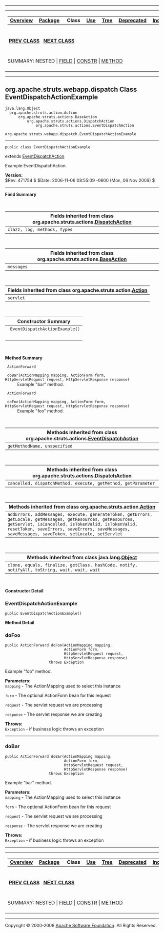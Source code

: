 ------------------------------------------------------------------------

<span id="navbar_top"></span> [](#skip-navbar_top "Skip navigation links")

<table>
<colgroup>
<col width="50%" />
<col width="50%" />
</colgroup>
<tbody>
<tr class="odd">
<td align="left"><span id="navbar_top_firstrow"></span>
<table>
<tbody>
<tr class="odd">
<td align="left"><a href="../../../../../overview-summary.html.md"><strong>Overview</strong></a> </td>
<td align="left"><a href="package-summary.html.md"><strong>Package</strong></a> </td>
<td align="left"> <strong>Class</strong> </td>
<td align="left"><a href="class-use/EventDispatchActionExample.html.md"><strong>Use</strong></a> </td>
<td align="left"><a href="package-tree.html.md"><strong>Tree</strong></a> </td>
<td align="left"><a href="../../../../../deprecated-list.html.md"><strong>Deprecated</strong></a> </td>
<td align="left"><a href="../../../../../index-all.html.md"><strong>Index</strong></a> </td>
<td align="left"><a href="../../../../../help-doc.html.md"><strong>Help</strong></a> </td>
</tr>
</tbody>
</table></td>
<td align="left"></td>
</tr>
<tr class="even">
<td align="left"> <a href="../../../../../org/apache/struts/webapp/dispatch/EventActionDispatcherExample.html.md" title="class in org.apache.struts.webapp.dispatch"><strong>PREV CLASS</strong></a>   <a href="../../../../../org/apache/struts/webapp/dispatch/LookupDispatchExampleAction.html" title="class in org.apache.struts.webapp.dispatch"><strong>NEXT CLASS</strong></a></td>
<td align="left"><a href="../../../../../index.html.md?org/apache/struts/webapp/dispatch/EventDispatchActionExample.html"><strong>FRAMES</strong></a>    <a href="EventDispatchActionExample.html"><strong>NO FRAMES</strong></a>    
<a href="../../../../../allclasses-noframe.html.md"><strong>All Classes</strong></a></td>
</tr>
<tr class="odd">
<td align="left">SUMMARY: NESTED | <a href="#fields_inherited_from_class_org.apache.struts.actions.DispatchAction">FIELD</a> | <a href="#constructor_summary">CONSTR</a> | <a href="#method_summary">METHOD</a></td>
<td align="left">DETAIL: FIELD | <a href="#constructor_detail">CONSTR</a> | <a href="#method_detail">METHOD</a></td>
</tr>
</tbody>
</table>

<span id="skip-navbar_top"></span>

------------------------------------------------------------------------

org.apache.struts.webapp.dispatch
 Class EventDispatchActionExample
---------------------------------

    java.lang.Object
      org.apache.struts.action.Action
          org.apache.struts.actions.BaseAction
              org.apache.struts.actions.DispatchAction
                  org.apache.struts.actions.EventDispatchAction
                      org.apache.struts.webapp.dispatch.EventDispatchActionExample

------------------------------------------------------------------------

    public class EventDispatchActionExample

extends [EventDispatchAction](http://struts.apache.org/apidocs/org/apache/struts/actions/EventDispatchAction.html.md?is-external=true "class or interface in org.apache.struts.actions")

Example EventDispatchAction.

**Version:**  
$Rev: 471754 $ $Date: 2006-11-06 08:55:09 -0600 (Mon, 06 Nov 2006) $

------------------------------------------------------------------------

<span id="field_summary"></span>

**Field Summary**

 <span id="fields_inherited_from_class_org.apache.struts.actions.DispatchAction"></span>

| **Fields inherited from class org.apache.struts.actions.[DispatchAction](http://struts.apache.org/apidocs/org/apache/struts/actions/DispatchAction.html.md?is-external=true "class or interface in org.apache.struts.actions")** |
|-------------------------------------------------------------------------------------------------------------------------------------------------------------------------------------------------------------------------------|
| `clazz, log, methods, types`                                                                                                                                                                                                  |

 <span id="fields_inherited_from_class_org.apache.struts.actions.BaseAction"></span>

| **Fields inherited from class org.apache.struts.actions.[BaseAction](http://struts.apache.org/apidocs/org/apache/struts/actions/BaseAction.html.md?is-external=true "class or interface in org.apache.struts.actions")** |
|-----------------------------------------------------------------------------------------------------------------------------------------------------------------------------------------------------------------------|
| `messages`                                                                                                                                                                                                            |

 <span id="fields_inherited_from_class_org.apache.struts.action.Action"></span>

| **Fields inherited from class org.apache.struts.action.[Action](http://struts.apache.org/apidocs/org/apache/struts/action/Action.html.md?is-external=true "class or interface in org.apache.struts.action")** |
|------------------------------------------------------------------------------------------------------------------------------------------------------------------------------------------------------------|
| `servlet`                                                                                                                                                                                                  |

  <span id="constructor_summary"></span>

| **Constructor Summary**         |
|---------------------------------|
| ` EventDispatchActionExample()` 
                                  |

  <span id="method_summary"></span>

**Method Summary**

` ActionForward`

` doBar(ActionMapping mapping, ActionForm form, HttpServletRequest request, HttpServletResponse response)`
           Example "bar" method.

` ActionForward`

` doFoo(ActionMapping mapping, ActionForm form, HttpServletRequest request, HttpServletResponse response)`
           Example "foo" method.

 <span id="methods_inherited_from_class_org.apache.struts.actions.EventDispatchAction"></span>

| **Methods inherited from class org.apache.struts.actions.[EventDispatchAction](http://struts.apache.org/apidocs/org/apache/struts/actions/EventDispatchAction.html.md?is-external=true "class or interface in org.apache.struts.actions")** |
|------------------------------------------------------------------------------------------------------------------------------------------------------------------------------------------------------------------------------------------|
| `getMethodName, unspecified`                                                                                                                                                                                                             |

 <span id="methods_inherited_from_class_org.apache.struts.actions.DispatchAction"></span>

| **Methods inherited from class org.apache.struts.actions.[DispatchAction](http://struts.apache.org/apidocs/org/apache/struts/actions/DispatchAction.html.md?is-external=true "class or interface in org.apache.struts.actions")** |
|--------------------------------------------------------------------------------------------------------------------------------------------------------------------------------------------------------------------------------|
| `cancelled, dispatchMethod, execute, getMethod, getParameter`                                                                                                                                                                  |

 <span id="methods_inherited_from_class_org.apache.struts.action.Action"></span>

| **Methods inherited from class org.apache.struts.action.[Action](http://struts.apache.org/apidocs/org/apache/struts/action/Action.html.md?is-external=true "class or interface in org.apache.struts.action")**                                                            |
|------------------------------------------------------------------------------------------------------------------------------------------------------------------------------------------------------------------------------------------------------------------------|
| `addErrors, addMessages, execute, generateToken, getErrors, getLocale, getMessages, getResources, getResources, getServlet, isCancelled, isTokenValid, isTokenValid, resetToken, saveErrors, saveErrors, saveMessages, saveMessages, saveToken, setLocale, setServlet` |

 <span id="methods_inherited_from_class_java.lang.Object"></span>

| **Methods inherited from class java.lang.[Object](http://java.sun.com/j2se/1.4.2/docs/api/java/lang/Object.html.md?is-external=true "class or interface in java.lang")** |
|-----------------------------------------------------------------------------------------------------------------------------------------------------------------------|
| `clone, equals, finalize, getClass, hashCode, notify, notifyAll, toString, wait, wait, wait`                                                                          |

 

<span id="constructor_detail"></span>

**Constructor Detail**

### EventDispatchActionExample

    public EventDispatchActionExample()

<span id="method_detail"></span>

**Method Detail**

### doFoo

    public ActionForward doFoo(ActionMapping mapping,
                               ActionForm form,
                               HttpServletRequest request,
                               HttpServletResponse response)
                        throws Exception

Example "foo" method.

**Parameters:**  
`mapping` - The ActionMapping used to select this instance

`form` - The optional ActionForm bean for this request

`request` - The servlet request we are processing

`response` - The servlet response we are creating

**Throws:**  
`Exception` - if business logic throws an exception

------------------------------------------------------------------------

### doBar

    public ActionForward doBar(ActionMapping mapping,
                               ActionForm form,
                               HttpServletRequest request,
                               HttpServletResponse response)
                        throws Exception

Example "bar" method.

**Parameters:**  
`mapping` - The ActionMapping used to select this instance

`form` - The optional ActionForm bean for this request

`request` - The servlet request we are processing

`response` - The servlet response we are creating

**Throws:**  
`Exception` - if business logic throws an exception

------------------------------------------------------------------------

<span id="navbar_bottom"></span> [](#skip-navbar_bottom "Skip navigation links")

<table>
<colgroup>
<col width="50%" />
<col width="50%" />
</colgroup>
<tbody>
<tr class="odd">
<td align="left"><span id="navbar_bottom_firstrow"></span>
<table>
<tbody>
<tr class="odd">
<td align="left"><a href="../../../../../overview-summary.html.md"><strong>Overview</strong></a> </td>
<td align="left"><a href="package-summary.html.md"><strong>Package</strong></a> </td>
<td align="left"> <strong>Class</strong> </td>
<td align="left"><a href="class-use/EventDispatchActionExample.html.md"><strong>Use</strong></a> </td>
<td align="left"><a href="package-tree.html.md"><strong>Tree</strong></a> </td>
<td align="left"><a href="../../../../../deprecated-list.html.md"><strong>Deprecated</strong></a> </td>
<td align="left"><a href="../../../../../index-all.html.md"><strong>Index</strong></a> </td>
<td align="left"><a href="../../../../../help-doc.html.md"><strong>Help</strong></a> </td>
</tr>
</tbody>
</table></td>
<td align="left"></td>
</tr>
<tr class="even">
<td align="left"> <a href="../../../../../org/apache/struts/webapp/dispatch/EventActionDispatcherExample.html.md" title="class in org.apache.struts.webapp.dispatch"><strong>PREV CLASS</strong></a>   <a href="../../../../../org/apache/struts/webapp/dispatch/LookupDispatchExampleAction.html" title="class in org.apache.struts.webapp.dispatch"><strong>NEXT CLASS</strong></a></td>
<td align="left"><a href="../../../../../index.html.md?org/apache/struts/webapp/dispatch/EventDispatchActionExample.html"><strong>FRAMES</strong></a>    <a href="EventDispatchActionExample.html"><strong>NO FRAMES</strong></a>    
<a href="../../../../../allclasses-noframe.html.md"><strong>All Classes</strong></a></td>
</tr>
<tr class="odd">
<td align="left">SUMMARY: NESTED | <a href="#fields_inherited_from_class_org.apache.struts.actions.DispatchAction">FIELD</a> | <a href="#constructor_summary">CONSTR</a> | <a href="#method_summary">METHOD</a></td>
<td align="left">DETAIL: FIELD | <a href="#constructor_detail">CONSTR</a> | <a href="#method_detail">METHOD</a></td>
</tr>
</tbody>
</table>

<span id="skip-navbar_bottom"></span>

------------------------------------------------------------------------

Copyright © 2000-2008 [Apache Software Foundation](http://www.apache.org/). All Rights Reserved.

